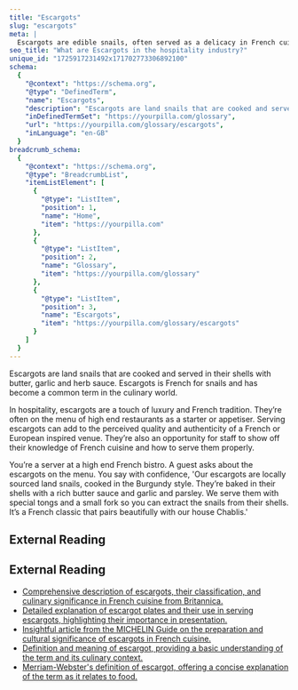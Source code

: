 ```yaml
---
title: "Escargots"
slug: "escargots"
meta: |
  Escargots are edible snails, often served as a delicacy in French cuisine. They are typically cooked with garlic, butter, and parsley, offering a unique dining experience.
seo_title: "What are Escargots in the hospitality industry?"
unique_id: "1725917231492x171702773306892100"
schema:
  {
    "@context": "https://schema.org",
    "@type": "DefinedTerm",
    "name": "Escargots",
    "description": "Escargots are land snails that are cooked and served in their shells with butter, garlic and herb sauce. Escargots is French for snails and has become a common term in the culinary world.",
    "inDefinedTermSet": "https://yourpilla.com/glossary",
    "url": "https://yourpilla.com/glossary/escargots",
    "inLanguage": "en-GB"
  }
breadcrumb_schema:
  {
    "@context": "https://schema.org",
    "@type": "BreadcrumbList",
    "itemListElement": [
      {
        "@type": "ListItem",
        "position": 1,
        "name": "Home",
        "item": "https://yourpilla.com"
      },
      {
        "@type": "ListItem",
        "position": 2,
        "name": "Glossary",
        "item": "https://yourpilla.com/glossary"
      },
      {
        "@type": "ListItem",
        "position": 3,
        "name": "Escargots",
        "item": "https://yourpilla.com/glossary/escargots"
      }
    ]
  }
---
```


Escargots are land snails that are cooked and served in their shells with butter, garlic and herb sauce. Escargots is French for snails and has become a common term in the culinary world.

In hospitality, escargots are a touch of luxury and French tradition. They’re often on the menu of high end restaurants as a starter or appetiser. Serving escargots can add to the perceived quality and authenticity of a French or European inspired venue. They’re also an opportunity for staff to show off their knowledge of French cuisine and how to serve them properly.

You’re a server at a high end French bistro. A guest asks about the escargots on the menu. You say with confidence, 'Our escargots are locally sourced land snails, cooked in the Burgundy style. They’re baked in their shells with a rich butter sauce and garlic and parsley. We serve them with special tongs and a small fork so you can extract the snails from their shells. It’s a French classic that pairs beautifully with our house Chablis.'

## External Reading



## External Reading

*   [Comprehensive description of escargots, their classification, and culinary significance in French cuisine from Britannica.](https://www.britannica.com/animal/escargot#:~:text=escargot%2C%20any%20of%20several%20species,and%20therefore%20classified%20as%20seafood.)
*   [Detailed explanation of escargot plates and their use in serving escargots, highlighting their importance in presentation.](https://www.hubert.com/content/escargot-plates#:~:text=What%20Are%20Escargot%20Plates%3F,in%20the%20indentation%20for%20enjoyment.)
*   [Insightful article from the MICHELIN Guide on the preparation and cultural significance of escargots in French cuisine.](https://guide.michelin.com/us/en/article/features/ingredient-snails-escargot)
*   [Definition and meaning of escargot, providing a basic understanding of the term and its culinary context.](https://www.vocabulary.com/dictionary/escargot)
*   [Merriam-Webster's definition of escargot, offering a concise explanation of the term as it relates to food.](https://www.merriam-webster.com/dictionary/escargot)